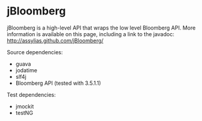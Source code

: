 jBloomberg
==========

jBloomberg is a high-level API that wraps the low level Bloomberg API.
More information is available on this page, including a link to the javadoc: http://assylias.github.com/jBloomberg/

Source dependencies:

- guava
- jodatime
- slf4j
- Bloomberg API (tested with 3.5.1.1)

Test dependencies:

- jmockit
- testNG